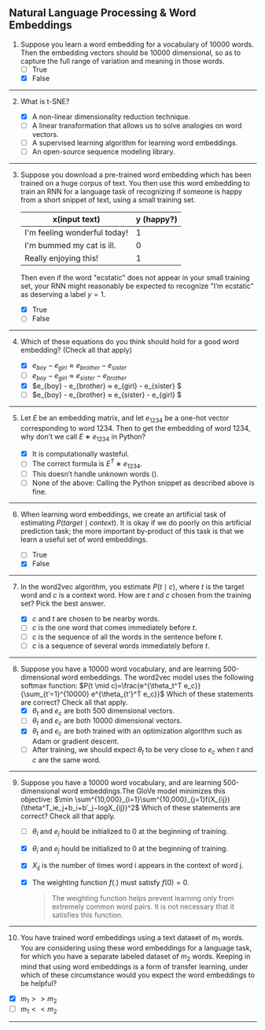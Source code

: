 ## Natural Language Processing & Word Embeddings

1. Suppose you learn a word embedding for a vocabulary of 10000 words. Then the embedding vectors should be 10000 dimensional, so as to capture the full range of variation and meaning in those words.
    - [ ] True
    - [x] False
---
2. What is t-SNE?

    - [x] A non-linear dimensionality reduction technique.
    - [ ] A linear transformation that allows us to solve analogies on word vectors.
    - [ ] A supervised learning algorithm for learning word embeddings.
    - [ ] An open-source sequence modeling library.
---
3. Suppose you download a pre-trained word embedding which has been trained on a huge corpus of text. You then use this word embedding to train an RNN for a language task of recognizing if someone is happy from a short snippet of text, using a small training set.

   | x(input text)                | y (happy?) |
   | ---------------------------- | ---------- |
   | I'm feeling wonderful today! | 1          |
   | I'm bummed my cat is ill.    | 0          |
   | Really enjoying this!        | 1          |
   Then even if the word "ecstatic" does not appear in your small training set, your RNN might reasonably be expected to recognize "I’m ecstatic" as deserving a label $y = 1$.
    - [x] True
    - [ ] False
---
4. Which of these equations do you think should hold for a good word embedding? (Check all that apply)

    - [x] $e_{boy} - e_{girl} ≈ e_{brother} - e_{sister}$
    - [ ] $e_{boy} - e_{girl} ≈ e_{sister} - e_{brother}$
    - [x] $e_{boy} - e_{brother} ≈ e_{girl} - e_{sister} $
    - [ ] $e_{boy} - e_{brother} ≈ e_{sister} - e_{girl} $
---
5. Let $E$ be an embedding matrix, and let $e_{1234}$ be a one-hot vector corresponding to word 1234. Then to get the embedding of word 1234, why don’t we call $E∗e_{1234}$ in Python?

    - [x] It is computationally wasteful.
    - [ ] The correct formula is $E^T∗e_{1234}$.
    - [ ] This doesn’t handle unknown words (<UNK>).
    - [ ] None of the above: Calling the Python snippet as described above is fine.
---
6. When learning word embeddings, we create an artificial task of estimating $P(target \mid context)$. It is okay if we do poorly on this artificial prediction task; the more important by-product of this task is that we learn a useful set of word embeddings.

    - [ ] True
    - [x] False
---
7. In the word2vec algorithm, you estimate $P(t \mid c)$, where $t$ is the target word and $c$ is a context word. How are $t$ and $c$ chosen from the training set? Pick the best answer.

    - [x] $c$ and $t$ are chosen to be nearby words.
    - [ ] $c$ is the one word that comes immediately before $t$.
    - [ ] $c$ is the sequence of all the words in the sentence before $t$.
    - [ ] $c$ is a sequence of several words immediately before $t$.
---
8. Suppose you have a 10000 word vocabulary, and are learning 500-dimensional word embeddings. The word2vec model uses the following softmax function:
  $P(t  \mid c)=\frac{e^{\theta_t^T e_c}}{\sum_{t′=1}^{10000} e^{\theta_{t'}^T e_c}}$
  Which of these statements are correct? Check all that apply.
    - [x] $\theta_t$ and $e_c$ are both 500 dimensional vectors.
    - [ ] $\theta_t$ and $e_c$ are both 10000 dimensional vectors.
    - [x] $\theta_t$ and $e_c$ are both trained with an optimization algorithm such as Adam or gradient descent.
    - [ ] After training, we should expect $\theta_t$ to be very close to $e_c$ when $t$ and $c$ are the same word.
---
9. Suppose you have a 10000 word vocabulary, and are learning 500-dimensional word embeddings.The GloVe model minimizes this objective:
  $\min \sum^{10,000}_{i=1}\sum^{10,000}_{j=1}f(X_{ij})(\theta^T_ie_j+b_i+b′_j−logX_{ij})^2$
  Which of these statements are correct? Check all that apply.

    - [ ] $\theta_i​$ and $e_j​$ hould be initialized to 0 at the beginning of training.

    - [x] $\theta_i$ and $e_j$ hould be initialized to 0 at the beginning of training.

    - [x] $X_{ij}$ is the number of times word i appears in the context of word j.

    - [x] The weighting function $f(.)$ must satisfy $f(0)=0$.

      > The weighting function helps prevent learning only from extremely common word pairs. It is not necessary that it satisfies this function.
---
10. You have trained word embeddings using a text dataset of $m_1$ words. You are considering using these word embeddings for a language task, for which you have a separate labeled dataset of $m_2$ words. Keeping in mind that using word embeddings is a form of transfer learning, under which of these circumstance would you expect the word embeddings to be helpful?

   - [x] $m_1 >> m_2$
   - [ ] $m_1 << m_2$
---